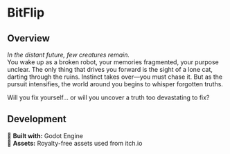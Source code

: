 # **BitFlip**  
  

## **Overview**  
_In the distant future, few creatures remain._  
You wake up as a broken robot, your memories fragmented, your purpose unclear. The only thing that drives you forward is the sight of a lone cat, darting through the ruins. Instinct takes over—you must chase it. But as the pursuit intensifies, the world around you begins to whisper forgotten truths.  

Will you fix yourself... or will you uncover a truth too devastating to fix?  

## **Development**  

🔧 **Built with:** Godot Engine  
🎨 **Assets:** Royalty-free assets used from itch.io
